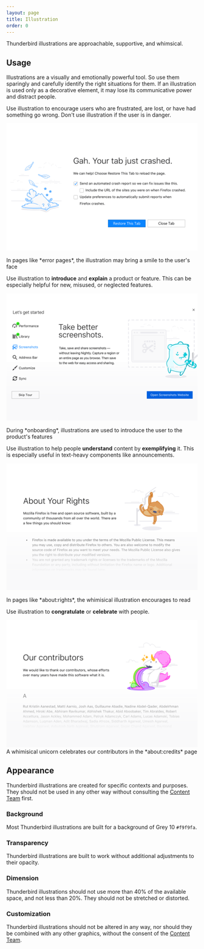 ```yaml
---
layout: page
title: Illustration
order: 0
---
```


Thunderbird illustrations are approachable, supportive, and whimsical.

## Usage

Illustrations are a visually and emotionally powerful tool. So use them sparingly and carefully identify the right situations for them. If an illustration is used only as a decorative element, it may lose its communicative power and distract people. 

Use illustration to encourage users who are frustrated, are lost, or have had something go wrong. Don't use illustration if the user is in danger. 

![Use of illustration in an error page](../images/illustration/illustration-usage-1.svg)

<figcaption markdown="1">In pages like *error pages*, the illustration may bring a smile to the user's face
</figcaption>

Use illustration to **introduce** and **explain** a product or feature. This can be especially helpful for new, misused, or neglected features.

![Use of illustration in the onboarding](../images/illustration/illustration-usage-4.svg)

<figcaption markdown="1">During *onboarding*, illustrations are used to introduce the user to the product's features
</figcaption>

Use illustration to help people **understand** content by **exemplifying** it. This is especially useful in text-heavy components like announcements.

![Use of illustration in the 'About Your Rights' page](../images/illustration/illustration-usage-2.svg)

<figcaption markdown="1">In pages like *about:rights*, the whimisical illustration encourages to read
</figcaption>

Use illustration to **congratulate** or **celebrate** with people.

<img src="../images/illustration/illustration-usage-3.svg" alt="Use of illustration in the 'Our Contributors' page">

<figcaption markdown="1">A whimisical unicorn celebrates our contributors in the *about:credits* page
</figcaption>

## Appearance

Thunderbird illustrations are created for specific contexts and purposes. They should not be used in any other way without consulting the [Content Team](https://github.com/FirefoxUX/photon/issues "Request a new illustration by filling an issue") first.

### Background

Most Thunderbird illustrations are built for a background of Grey 10 `#f9f9fa`.

### Transparency

Thunderbird illustrations are built to work without additional adjustments to their opacity.

### Dimension

Thunderbird illustrations should not use more than 40% of the available space, and not less than 20%. They should not be stretched or distorted.

### Customization

Thunderbird illustrations should not be altered in any way, nor should they be combined with any other graphics, without the consent of the [Content Team](https://github.com/FirefoxUX/photon/issues).
